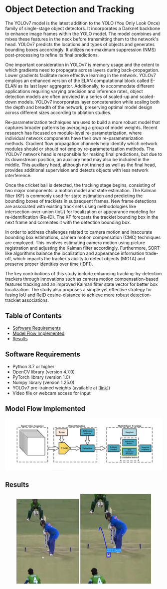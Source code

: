 # Object Detection and Tracking 
  The YOLOv7 model is the latest addition to the YOLO (You Only Look Once) family of single-stage object detectors. It incorporates a Darknet backbone to enhance image frames within the YOLO model. The model combines and mixes these features in the neck before transmitting them to the network's head. YOLOv7 predicts the locations and types of objects and generates bounding boxes accordingly. It utilizes non-maximum suppression (NMS) post-processing to refine its final predictions.

One important consideration in YOLOv7 is memory usage and the extent to which gradients need to propagate across layers during back-propagation. Lower gradients facilitate more effective learning in the network. YOLOv7 employs an enhanced version of the ELAN computational block called E-ELAN as its last layer aggregator. Additionally, to accommodate different applications requiring varying precision and inference rates, object detection models are often provided in a series of scaled-up and scaled-down models. YOLOv7 incorporates layer concatenation while scaling both the depth and breadth of the network, preserving optimal model design across different sizes according to ablation studies.

Re-parameterization techniques are used to build a more robust model that captures broader patterns by averaging a group of model weights. Recent research has focused on module-level re-parameterization, where individual network components have their own re-parameterization methods. Gradient flow propagation channels help identify which network modules should or should not employ re-parameterization methods. The YOLOv7 network head is responsible for making final predictions, but due to its downstream position, an auxiliary head may also be included in the middle. This auxiliary head, although not trained as well as the final head, provides additional supervision and detects objects with less network interference.

Once the cricket ball is detected, the tracking stage begins, consisting of two major components: a motion model and state estimation. The Kalman filter (KF) is commonly used for state estimation and predicting the bounding boxes of tracklets in subsequent frames. New frame detections are associated with existing track sets using methodologies like intersection-over-union (IoU) for localization or appearance modeling for re-identification (Re-ID). The KF forecasts the tracklet bounding box in the next frame and correlates it with the detection bounding box.

In order to address challenges related to camera motion and inaccurate bounding box estimations, camera motion compensation (CMC) techniques are employed. This involves estimating camera motion using picture registration and adjusting the Kalman filter accordingly. Furthermore, SORT-like algorithms balance the localization and appearance information trade-off, which impacts the tracker's ability to detect objects (MOTA) and preserve proper identities over time (IDF1).

The key contributions of this study include enhancing tracking-by-detection trackers through innovations such as camera motion compensation-based features tracking and an improved Kalman filter state vector for better box localization. The study also proposes a simple yet effective strategy for fusing IoU and ReID cosine-distance to achieve more robust detection-tracklet associations.



## Table of Contents
- [Software Requirements](#software-requirements)
- [Model Flow Implemented](#Model-Flow-Implemented) 
- [Results](#Results)
## Software Requirements
- Python 3.7 or higher
- OpenCV library (version 4.7.0)
- PyTorch library (version 1.0)
- Numpy library (version 1.25.0)
- YOLOv7 pre-trained weights (available at [[link](https://github.com/WongKinYiu/yolov7)])
- Video file or webcam access for input

## Model Flow Implemented
![Detection and Tracking of Object](Images/alternative.png)

## Results

<p align="center">
  <img src="Images/experiment2input.png" alt="Image 1" width="40%"/>
  <img src="Images/experiment2output.png" alt="Image 2" width="45%"/>
</p>



